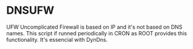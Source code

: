 # DNSUFW
UFW Uncomplicated Firewall is based on IP and it's not based on DNS names. This script if runned periodically in CRON as ROOT provides this functionality. It's essencial with DynDns.
